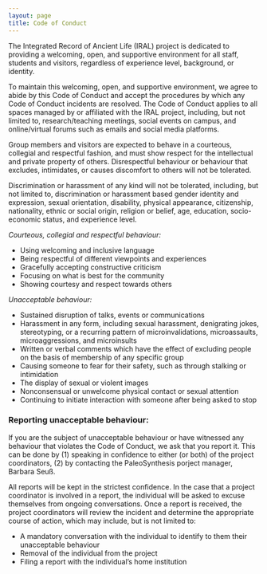 ```yaml
---
layout: page
title: Code of Conduct
---
```


The Integrated Record of Ancient Life (IRAL) project is dedicated to providing a welcoming, open, and supportive environment for all staff, students and visitors, regardless of experience level, background, or identity. 

To maintain this welcoming, open, and supportive environment, we agree to abide by this Code of Conduct and accept the procedures by which any Code of Conduct incidents are resolved. The Code of Conduct applies to all spaces managed by or affiliated with the IRAL project, including, but not limited to, research/teaching meetings, social events on campus, and online/virtual forums such as emails and social media platforms.

Group members and visitors are expected to behave in a courteous, collegial and respectful fashion, and must show respect for the intellectual and private property of others. Disrespectful behaviour or behaviour that excludes, intimidates, or causes discomfort to others will not be tolerated. 

Discrimination or harassment of any kind will not be tolerated, including, but not limited to, discrimination or harassment based gender identity and expression, sexual orientation, disability, physical appearance, citizenship, nationality, ethnic or social origin, religion or belief, age, education, socio-economic status, and experience level. 

*Courteous, collegial and respectful behaviour:*
- Using welcoming and inclusive language 
- Being respectful of different viewpoints and experiences
- Gracefully accepting constructive criticism
- Focusing on what is best for the community
- Showing courtesy and respect towards others

*Unacceptable behaviour:*
- Sustained disruption of talks, events or communications
- Harassment in any form, including sexual harassment, denigrating jokes, stereotyping, or a recurring pattern of microinvalidations, microassaults, microaggressions, and microinsults
- Written or verbal comments which have the effect of excluding people on the basis of membership of any specific group
- Causing someone to fear for their safety, such as through stalking or intimidation
- The display of sexual or violent images
- Nonconsensual or unwelcome physical contact or sexual attention
- Continuing to initiate interaction with someone after being asked to stop

### Reporting unacceptable behaviour:

If you are the subject of unacceptable behaviour or have witnessed any behaviour that violates the Code of Conduct, we ask that you report it. This can be done by (1) speaking in confidence to either (or both) of the project coordinators, (2) by contacting the PaleoSynthesis porject manager, Barbara Seuß. 

All reports will be kept in the strictest confidence. In the case that a project coordinator is involved in a report, the individual will be asked to excuse themselves from ongoing conversations. Once a report is received, the project coordinators will review the incident and determine the appropriate course of action, which may include, but is not limited to:
- A mandatory conversation with the individual to identify to them their unacceptable behaviour
- Removal of the individual from the project
- Filing a report with the individual’s home institution

